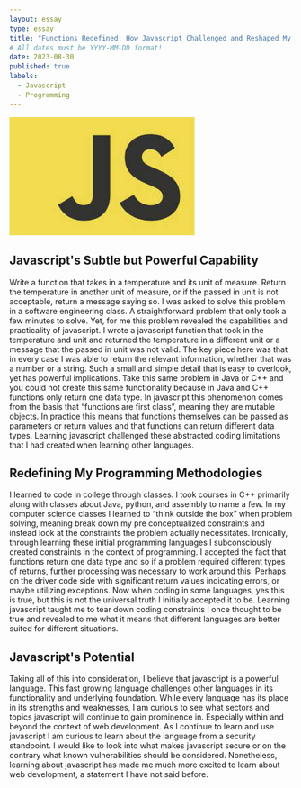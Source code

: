 ```yaml
---
layout: essay
type: essay
title: "Functions Redefined: How Javascript Challenged and Reshaped My Programming Methodologies"
# All dates must be YYYY-MM-DD format!
date: 2023-08-30
published: true
labels:
  - Javascript
  - Programming
---
```


<img width="330px" class="rounded pe-4" src="../img/js.jpeg">


## Javascript's Subtle but Powerful Capability
Write a function that takes in a temperature and its unit of measure. Return the temperature in another unit of measure, or if the passed in unit is not acceptable, return a message saying so. I was asked to solve this problem in a software engineering class. A straightforward problem that only took a few minutes to solve. Yet, for me this problem revealed the capabilities and practicality of javascript. I wrote a javascript function that took in the temperature and unit and returned the temperature in a different unit or a message that the passed in unit was not valid. The key piece here was that in every case I was able to return the relevant information, whether that was a number or a string. Such a small and simple detail that is easy to overlook, yet has powerful implications. Take this same problem in Java or C++ and you could not create this same functionality because in Java and C++ functions only return one data type. In javascript this phenomenon comes from the basis that “functions are first class”, meaning they are mutable objects. In practice this means that functions themselves can be passed as parameters or return values and that functions can return different data types. Learning javascript challenged these abstracted coding limitations that I had created when learning other languages.


## Redefining My Programming Methodologies
I learned to code in college through classes. I took courses in C++ primarily along with classes about Java, python, and assembly to name a few. In my computer science classes I learned to “think outside the box” when problem solving, meaning break down my pre conceptualized constraints and instead look at the constraints the problem actually necessitates. Ironically, through learning these initial programming languages I subconsciously created constraints in the context of programming. I accepted the fact that functions return one data type and so if a problem required different types of returns, further processing was necessary to work around this. Perhaps on the driver code side with significant return values indicating errors, or maybe utilizing exceptions. Now when coding in some languages, yes this is true, but this is not the universal truth I initially accepted it to be. Learning javascript taught me to tear down coding constraints I once thought to be true and revealed to me what it means that different languages are better suited for different situations. 

 ## Javascript's Potential
Taking all of this into consideration, I believe that javascript is a powerful language. This fast growing language challenges other languages in its functionality and underlying foundation. While every language has its place in its strengths and weaknesses, I am curious to see what sectors and topics javascript will continue to gain prominence in. Especially within and beyond the context of web development. As I continue to learn and use javascript I am curious to learn about the language from a security standpoint. I would like to look into what makes javascript secure or on the contrary what known vulnerabilities should be considered. Nonetheless, learning about javascript has made me much more excited to learn about web development, a statement I have not said before. 

